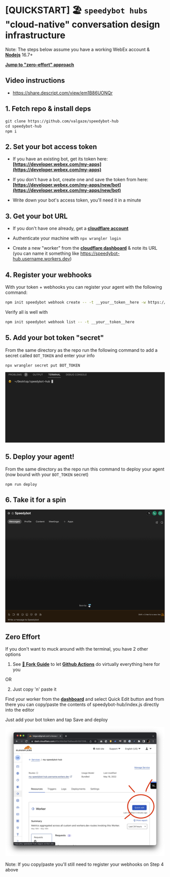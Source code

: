 # [QUICKSTART] 🏖 `speedybot hubs` "cloud-native" conversation design infrastructure

Note: The steps below assume you have a working WebEx account & **[Nodejs](https://nodejs.org/en/download/)** 16.7+

**[Jump to "zero-effort" approach](#zero-effort)**

## Video instructions

- https://share.descript.com/view/em1B86UONQr

## 1. Fetch repo & install deps

```
git clone https://github.com/valgaze/speedybot-hub
cd speedybot-hub
npm i
```

## 2. Set your bot access token

- If you have an existing bot, get its token here: **[https://developer.webex.com/my-apps](https://developer.webex.com/my-apps)**

- If you don't have a bot, create one and save the token from here: **[https://developer.webex.com/my-apps/new/bot](https://developer.webex.com/my-apps/new/bot)**

- Write down your bot's access token, you'll need it in a minute

## 3. Get your bot URL

- If you don't have one already, get a **[cloudflare account](https://dash.cloudflare.com/sign-up)**

- Authenticate your machine with `npx wrangler login`

- Create a new "worker" from the **[cloudflare dashboard](https://dash.cloudflare.com)** & note its URL (you can name it something like https://speedybot-hub.username.workers.dev)

## 4. Register your webhooks

With your token + webhooks you can register your agent with the following command:

```sh
npm init speedybot webhook create -- -t __your__token__here -w https://speedybot-hub.username.workers.dev
```

Verify all is well with

```sh
npm init speedybot webhook list -- -t __your__token__here
```

## 5. Add your bot token "secret"

From the same directory as the repo run the following command to add a secret called `BOT_TOKEN` and enter your info

```sh
npx wrangler secret put BOT_TOKEN
```

![image](./docs/assets/add_bot_token_secret.gif)

## 5. Deploy your agent!

From the same directory as the repo run this command to deploy your agent (now bound with your `BOT_TOKEN` secret)

```
npm run deploy
```

## 6. Take it for a spin

![image](./docs/assets/first_spin.gif)

## Zero Effort

If you don't want to muck around with the terminal, you have 2 other options

1. See **[🍴 Fork Guide](./docs/fork_guide.md)** to let **[Github Actions](https://docs.github.com/en/actions)** do virtually everything here for you

OR

2. Just copy 'n' paste it

Find your worker from the **[dashboard](https://dash.cloudflare.com/)** and select Quick Edit button and from there you can copy/paste the contents of speedybot-hub/index.js directly into the editor

Just add your bot token and tap Save and deploy

![image](./docs/assets/quickedit.jpg)

Note: If you copy/paste you'll still need to register your webhooks on Step 4 above
